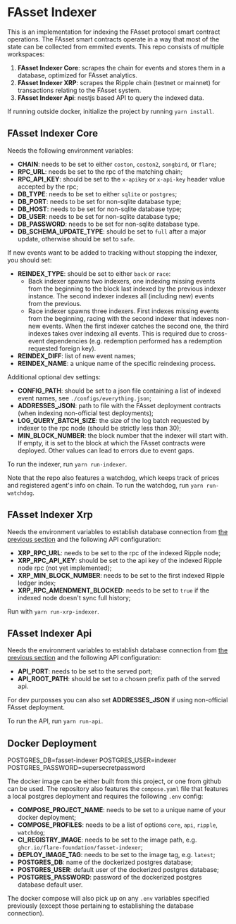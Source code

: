 # FAsset Indexer

This is an implementation for indexing the FAsset protocol smart contract operations. The FAsset smart contracts operate in a way that most of the state can be collected from emmited events. This repo consists of multiple workspaces:

1. **FAsset Indexer Core**: scrapes the chain for events and stores them in a database, optimized for FAsset analytics.
1. **FAsset Indexer XRP**: scrapes the Ripple chain (testnet or mainnet) for transactions relating to the FAsset system.
1. **FAsset Indexer Api**: nestjs based API to query the indexed data.

If running outside docker, initialize the project by running `yarn install`.

## FAsset Indexer Core

Needs the following environment variables:

- **CHAIN**: needs to be set to either `coston`, `coston2`, `songbird`, or `flare`;
- **RPC_URL**: needs be set to the rpc of the matching chain;
- **RPC_API_KEY**: should be set to the `x-apikey` or `x-api-key` header value accepted by the rpc;
- **DB_TYPE**: needs to be set to either `sqlite` or `postgres`;
- **DB_PORT**: needs to be set for non-sqlite database type;
- **DB_HOST**: needs to be set for non-sqlite database type;
- **DB_USER**: needs to be set for non-sqlite database type;
- **DB_PASSWORD**: needs to be set for non-sqlite database type.
- **DB_SCHEMA_UPDATE_TYPE**: should be set to `full` after a major update, otherwise should be set to `safe`.

If new events want to be added to tracking without stopping the indexer, you should set:

- **REINDEX_TYPE**: should be set to either `back` or `race`:
    -  Back indexer spawns two indexers, one indexing missing events from the beginning to the block last indexed by the previous indexer instance. The second indexer indexes all (including new) events from the previous.
    - Race indexer spawns three indexers. First indexes missing events from the beginning, racing with the second indexer that indexes non-new events. When the first indexer catches the second one, the third indexes takes over indexing all events. This is required due to cross-event dependencies (e.g. redemption performed has a redemption requested foreign key).
- **REINDEX_DIFF**: list of new event names;
- **REINDEX_NAME**: a unique name of the specific reindexing process.

Additional optional dev settings:
- **CONFIG_PATH**: should be set to a json file containing a list of indexed event names, see `./configs/everything.json`;
- **ADDRESSES_JSON**: path to file with the FAsset deployment contracts (when indexing non-official test deployments);
- **LOG_QUERY_BATCH_SIZE**: the size of the log batch requested by indexer to the rpc node (should be strictly less than 30);
- **MIN_BLOCK_NUMBER**: the block number that the indexer will start with. If empty, it is set to the block at which the FAsset contracts were deployed. Other values can lead to errors due to event gaps.

To run the indexer, run `yarn run-indexer`.

Note that the repo also features a watchdog, which keeps track of prices and registered agent's info on chain. To run the watchdog, run `yarn run-watchdog`.

## FAsset Indexer Xrp

Needs the environment variables to establish database connection from [the previous section](#fasset-indexer-core) and the following API configuration:

- **XRP_RPC_URL**: needs to be set to the rpc of the indexed Ripple node;
- **XRP_RPC_API_KEY**: should be set to the api key of the indexed Ripple node rpc (not yet implemented);
- **XRP_MIN_BLOCK_NUMBER**: needs to be set to the first indexed Ripple ledger index;
- **XRP_RPC_AMENDMENT_BLOCKED**: needs to be set to `true` if the indexed node doesn't sync full history;

Run with `yarn run-xrp-indexer`.

## FAsset Indexer Api

Needs the environment variables to establish database connection from [the previous section](#fasset-indexer-core) and the following API configuration:

- **API_PORT**: needs to be set to the served port;
- **API_ROOT_PATH**: should be set to a chosen prefix path of the served api.

For dev purposses you can also set **ADDRESSES_JSON** if using non-official FAsset deployment.

To run the API, run `yarn run-api`.

## Docker Deployment

POSTGRES_DB=fasset-indexer
POSTGRES_USER=indexer
POSTGRES_PASSWORD=supersecretpassword

The docker image can be either built from this project, or one from github can be used. The repository also features the `compose.yaml` file that features a local postgres deployment and requires the following `.env` config:

- **COMPOSE_PROJECT_NAME**: needs to be set to a unique name of your docker deployment;
- **COMPOSE_PROFILES**: needs to be a list of options `core`, `api`, `ripple`, `watchdog`;
- **CI_REGISTRY_IMAGE**: needs to be set to the image path, e.g. `ghcr.io/flare-foundation/fasset-indexer`;
- **DEPLOY_IMAGE_TAG**: needs to be set to the image tag, e.g. `latest`;
- **POSTGRES_DB**: name of the dockerized postgres database;
- **POSTGRES_USER**: default user of the dockerized postgres database;
- **POSTGRES_PASSWORD**: password of the dockerized postgres database default user.

The docker compose will also pick up on any `.env` variables specified previously (except those pertaining to establishing the database connection).